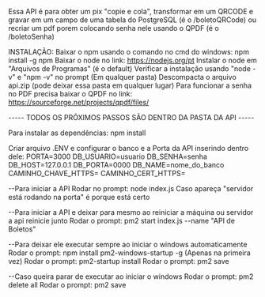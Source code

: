 Essa API é para obter um pix "copie e cola", transformar em um QRCODE e gravar em um campo de uma tabela do PostgreSQL (é o /boletoQRCode) ou recriar um pdf porem colocando senha nele usando o QPDF (é o /boletoSenha)

INSTALAÇÃO:
Baixar o npm usando o comando no cmd do windows: npm install -g npm
Baixar o node no link: https://nodejs.org/pt
Instalar o node em "Arquivos de Programas" (é o default)
Verificar a instalação usando "node -v" e "npm -v" no prompt (Em qualquer pasta)
Descompacta o arquivo api.zip (pode deixar essa pasta em qualquer lugar)
Para funcionar a senha no PDF precisa baixar o QPDF no link: https://sourceforge.net/projects/qpdf/files/


----- TODOS OS PRÓXIMOS PASSOS SÃO DENTRO DA PASTA DA API -----

Para instalar as dependências: npm install

Criar arquivo .ENV e configurar o banco e a Porta da API inserindo dentro dele:
PORTA=3000
DB_USUARIO=usuario
DB_SENHA=senha
DB_HOST=127.0.0.1
DB_PORTA=0000
DB_NAME=nome_do_banco
CAMINHO_CHAVE_HTTPS=
CAMINHO_CERT_HTTPS=

--Para iniciar a API
Rodar no prompt: node index.js
Caso apareça "servidor está rodando na porta" é porque está certo

--Para iniciar a API e deixar para mesmo ao reiniciar a máquina ou servidor a api reinicie junto
Rodar o prompt: pm2 start index.js --name "API de Boletos"

--Para deixar ele executar sempre ao iniciar o windows automaticamente
Rodar o prompt: npm install pm2-windows-startup -g (Apenas na primeira vez)
Rodar o prompt: pm2-startup install
Rodar o prompt: pm2 save

--Caso queira parar de executar ao iniciar o windows
Rodar o prompt: pm2 delete all
Rodar o prompt: pm2 save